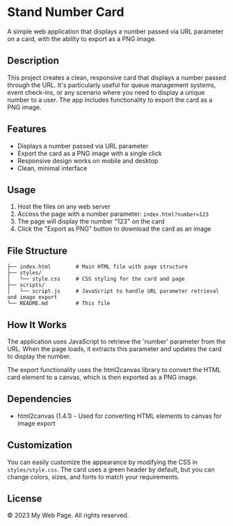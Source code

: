 # Stand Number Card

A simple web application that displays a number passed via URL parameter on a card, with the ability to export as a PNG image.

## Description

This project creates a clean, responsive card that displays a number passed through the URL. It's particularly useful for queue management systems, event check-ins, or any scenario where you need to display a unique number to a user. The app includes functionality to export the card as a PNG image.

## Features

- Displays a number passed via URL parameter
- Export the card as a PNG image with a single click
- Responsive design works on mobile and desktop
- Clean, minimal interface

## Usage

1. Host the files on any web server
2. Access the page with a number parameter: `index.html?number=123`
3. The page will display the number "123" on the card
4. Click the "Export as PNG" button to download the card as an image

## File Structure

```
├── index.html        # Main HTML file with page structure
├── styles/
│   └── style.css     # CSS styling for the card and page
├── scripts/
│   └── script.js     # JavaScript to handle URL parameter retrieval and image export
└── README.md         # This file
```

## How It Works

The application uses JavaScript to retrieve the 'number' parameter from the URL. When the page loads, it extracts this parameter and updates the card to display the number.

The export functionality uses the html2canvas library to convert the HTML card element to a canvas, which is then exported as a PNG image.

## Dependencies

- html2canvas (1.4.1) - Used for converting HTML elements to canvas for image export

## Customization

You can easily customize the appearance by modifying the CSS in `styles/style.css`. The card uses a green header by default, but you can change colors, sizes, and fonts to match your requirements.

## License

© 2023 My Web Page. All rights reserved.